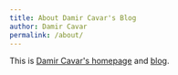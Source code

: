 ```yaml
---
title: About Damir Cavar's Blog
author: Damir Cavar
permalink: /about/
---
```


This is [Damir Cavar's homepage](http://damir.cavar.me/) and [blog](http://damir.cavar.me/blog).

